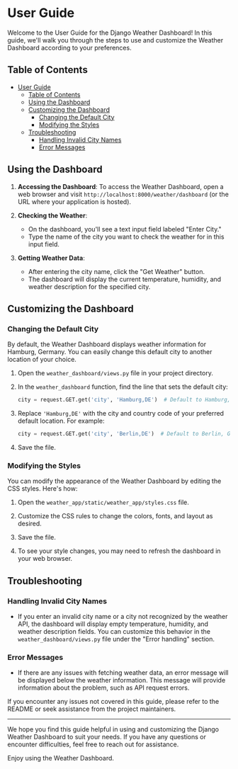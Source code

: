 # User Guide

Welcome to the User Guide for the Django Weather Dashboard! In this guide, we'll walk you through the steps to use and customize the Weather Dashboard according to your preferences.

## Table of Contents

- [User Guide](#user-guide)
  - [Table of Contents](#table-of-contents)
  - [Using the Dashboard](#using-the-dashboard)
  - [Customizing the Dashboard](#customizing-the-dashboard)
    - [Changing the Default City](#changing-the-default-city)
    - [Modifying the Styles](#modifying-the-styles)
  - [Troubleshooting](#troubleshooting)
    - [Handling Invalid City Names](#handling-invalid-city-names)
    - [Error Messages](#error-messages)

## Using the Dashboard

1. **Accessing the Dashboard**: To access the Weather Dashboard, open a web browser and visit `http://localhost:8000/weather/dashboard` (or the URL where your application is hosted).

2. **Checking the Weather**:
   - On the dashboard, you'll see a text input field labeled "Enter City."
   - Type the name of the city you want to check the weather for in this input field.

3. **Getting Weather Data**:
   - After entering the city name, click the "Get Weather" button.
   - The dashboard will display the current temperature, humidity, and weather description for the specified city.

## Customizing the Dashboard

### Changing the Default City

By default, the Weather Dashboard displays weather information for Hamburg, Germany. You can easily change this default city to another location of your choice.

1. Open the `weather_dashboard/views.py` file in your project directory.

2. In the `weather_dashboard` function, find the line that sets the default city:

   ```python
   city = request.GET.get('city', 'Hamburg,DE')  # Default to Hamburg, Germany
   ```

3. Replace `'Hamburg,DE'` with the city and country code of your preferred default location. For example:

   ```python
   city = request.GET.get('city', 'Berlin,DE')  # Default to Berlin, Germany
   ```

4. Save the file.

### Modifying the Styles

You can modify the appearance of the Weather Dashboard by editing the CSS styles. Here's how:

1. Open the `weather_app/static/weather_app/styles.css` file.

2. Customize the CSS rules to change the colors, fonts, and layout as desired.

3. Save the file.

4. To see your style changes, you may need to refresh the dashboard in your web browser.

## Troubleshooting

### Handling Invalid City Names

- If you enter an invalid city name or a city not recognized by the weather API, the dashboard will display empty temperature, humidity, and weather description fields. You can customize this behavior in the `weather_dashboard/views.py` file under the "Error handling" section.

### Error Messages

- If there are any issues with fetching weather data, an error message will be displayed below the weather information. This message will provide information about the problem, such as API request errors.

If you encounter any issues not covered in this guide, please refer to the README or seek assistance from the project maintainers.

---

We hope you find this guide helpful in using and customizing the Django Weather Dashboard to suit your needs. If you have any questions or encounter difficulties, feel free to reach out for assistance.

Enjoy using the Weather Dashboard.

